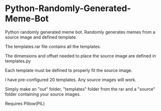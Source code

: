 # Python-Randomly-Generated-Meme-Bot
Python randomly generated meme bot. Randomly generates memes from a source image and defined template.


The templates.rar file contains all the templates.

The dimensions and offset needed to place the source image are defined in templates.py

Each template must be defined to properly fit the source image. 

I have pre-configured 20 templates. Any source images will work.

Simply make an "out" folder, "templates" folder from the rar and a "source" folder containing your source images.

Requires Pillow(PIL)
